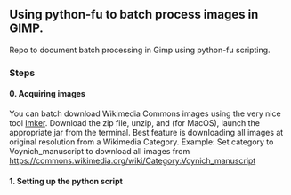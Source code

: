 ## Using python-fu to batch process images in GIMP.

Repo to document batch processing in Gimp using python-fu scripting.

### Steps

#### 0. Acquiring images
You can batch download Wikimedia Commons images using the very nice tool [Imker](https://commons.wikimedia.org/wiki/Commons:Imker_(batch_download)). Download the zip file, unzip, and (for MacOS), launch the appropriate jar from the terminal. Best feature is downloading all images at original resolution from a Wikimedia Category. Example: Set category to Voynich_manuscript to download all images from https://commons.wikimedia.org/wiki/Category:Voynich_manuscript 

#### 1. Setting up the python script


